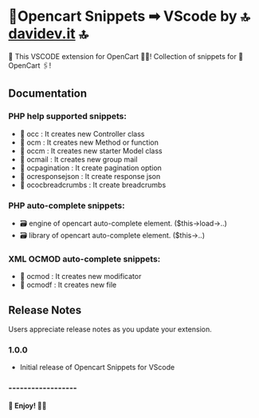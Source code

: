 # 🛒Opencart Snippets ➡ VScode by 🔝 [davidev.it](http://www.davidev.it) 🔝
🐷 This VSCODE extension for OpenCart 🙋‍♀️! Collection of snippets for 🛒 OpenCart 🖇!
## Documentation
### PHP help supported snippets:
- 📁 occ : It creates new Controller class
- 📁 ocm : It creates new Method or function
- 📁 occm : It creates new starter Model class
- 📁 ocmail : It creates new group mail
- 📁 ocpagination : It create pagination option
- 📁 ocresponsejson : It create response json
- 📁 ococbreadcrumbs : It create breadcrumbs
### PHP auto-complete snippets:
- 🗃 engine of opencart auto-complete element. ($this->load->..)
- 🗃 library of opencart auto-complete element. ($this->..)
### XML OCMOD auto-complete snippets:
- 📁 ocmod : It creates new modificator
- 📁 ocmodf : It creates new file
## Release Notes
Users appreciate release notes as you update your extension.
### 1.0.0
- Initial release of Opencart Snippets for VScode
### ------------------
**🙇 Enjoy! 🙇‍♂️** 
